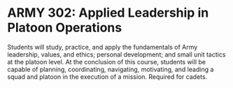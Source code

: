 # ARMY 302: Applied Leadership in Platoon Operations

Students will study, practice, and apply the fundamentals of Army leadership, values, and ethics; personal development; and small unit tactics at the platoon level. At the conclusion of this course, students will be capable of planning, coordinating, navigating, motivating, and leading a squad and platoon in the execution of a mission. Required for cadets.